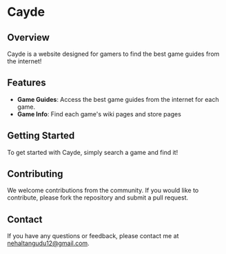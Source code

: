 # Cayde

## Overview

Cayde is a website designed for gamers to find the best game guides from the internet!

## Features

- **Game Guides**: Access the best game guides from the internet for each game.
- **Game Info**: Find each game's wiki pages and store pages  

## Getting Started

To get started with Cayde, simply search a game and find it!

## Contributing

We welcome contributions from the community. If you would like to contribute, please fork the repository and submit a pull request.

## Contact

If you have any questions or feedback, please contact me at nehaltangudu12@gmail.com.